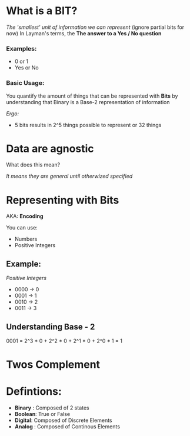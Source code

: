 # What is a BIT?

*The 'smallest' unit of information we can represent* (ignore partial bits for now)
In Layman's terms, the **The answer to a Yes / No question**

### Examples:
- 0 or 1
- Yes or No

### Basic Usage:

You quantify the amount of things that can be represented with **Bits** by understanding that Binary is a Base-2 representation of information

*Ergo:*

- 5 bits results in 2^5 things possible to represent or 32 things


# Data are agnostic

What does this mean?

*It means they are general until otherwized specified*

# Representing with Bits
AKA: **Encoding**

You can use:
- Numbers
- Positive Integers

## Example:

*Positive Integers*

- 0000 -> 0
- 0001 -> 1
- 0010 -> 2
- 0011 -> 3

## Understanding Base - 2

0001 = 2^3 * 0 + 2^2 * 0 + 2^1 * 0 + 2^0 * 1 = 1

# Twos Complement



# Defintions:

* **Binary** : Composed of 2 states
* **Boolean**: True or False
* **Digital**: Composed of Discrete Elements
* **Analog** : Composed of Continous Elements